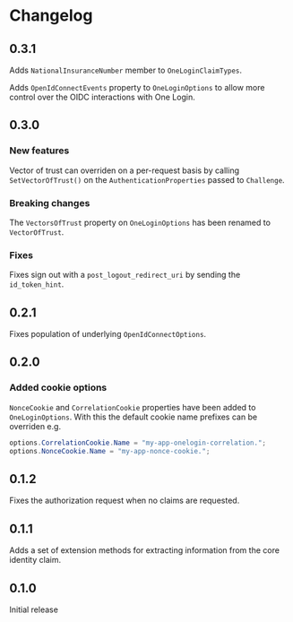# Changelog

## 0.3.1

Adds `NationalInsuranceNumber` member to `OneLoginClaimTypes`.

Adds `OpenIdConnectEvents` property to `OneLoginOptions` to allow more control over the OIDC interactions with One Login.

## 0.3.0

### New features

Vector of trust can overriden on a per-request basis by calling `SetVectorOfTrust()` on the `AuthenticationProperties` passed to `Challenge`.

### Breaking changes

The `VectorsOfTrust` property on `OneLoginOptions` has been renamed to `VectorOfTrust`.

### Fixes

Fixes sign out with a `post_logout_redirect_uri` by sending the `id_token_hint`.


## 0.2.1

Fixes population of underlying `OpenIdConnectOptions`.


## 0.2.0

### Added cookie options

`NonceCookie` and `CorrelationCookie` properties have been added to `OneLoginOptions`. With this the default cookie name prefixes can be overriden e.g.
```cs
options.CorrelationCookie.Name = "my-app-onelogin-correlation.";
options.NonceCookie.Name = "my-app-nonce-cookie.";
```


## 0.1.2

Fixes the authorization request when no claims are requested.

## 0.1.1

Adds a set of extension methods for extracting information from the core identity claim.

## 0.1.0

Initial release
